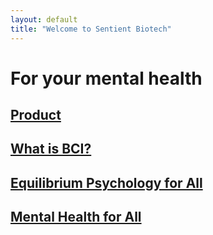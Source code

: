 ```yaml
---
layout: default
title: "Welcome to Sentient Biotech"
---
```


# For your mental health

## [Product](/product/)

## [What is BCI?](/what-is-bci/)

## [Equilibrium Psychology for All](eqp-for-all/)

## [Mental Health for All](mental-health-for-all/)
